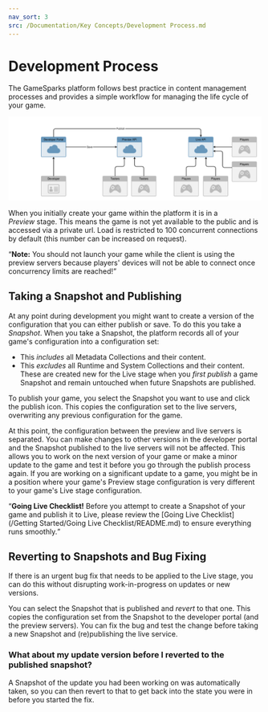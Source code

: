```yaml
---
nav_sort: 3
src: /Documentation/Key Concepts/Development Process.md
---
```


# Development Process

The GameSparks platform follows best practice in content management processes and provides a simple workflow for managing the life cycle of your game.

![](img/DevelopmentProcess/1.png)

When you initially create your game within the platform it is in a *Preview* stage. This means the game is not yet available to the public and is accessed via a private url. Load is restricted to 100 concurrent connections by default (this number can be increased on request).

<q>**Note:** You should not launch your game while the client is using the preview servers because players' devices will not be able to connect once concurrency limits are reached!</q>

## Taking a Snapshot and Publishing

At any point during development you might want to create a version of the configuration that you can either publish or save. To do this you take a *Snapshot*. When you take a Snapshot, the platform records all of your game's configuration into a configuration set:
* This *includes* all Metadata Collections and their content.
* This *excludes* all Runtime and System Collections and their content. These are created new for the Live stage when you *first publish* a game Snapshot and remain untouched when future Snapshots are published.

To publish your game, you select the Snapshot you want to use and click the publish icon. This copies the configuration set to the live servers, overwriting any previous configuration for the game.

At this point, the configuration between the preview and live servers is separated. You can make changes to other versions in the developer portal and the Snapshot published to the live servers will not be affected. This allows you to work on the next version of your game or make a minor update to the game and test it before you go through the publish process again. If you are working on a significant update to a game, you might be in a position where your game's Preview stage configuration is very different to your game's Live stage configuration.

<q>**Going Live Checklist!** Before you attempt to create a Snapshot of your game and publish it to Live, please review the [Going Live Checklist](/Getting Started/Going Live Checklist/README.md) to ensure everything runs smoothly.</q>

## Reverting to Snapshots and Bug Fixing

If there is an urgent bug fix that needs to be applied to the Live stage, you can do this without disrupting work-in-progress on updates or new versions.

You can select the Snapshot that is published and *revert* to that one. This copies the configuration set from the Snapshot to the developer portal (and the preview servers). You can fix the bug and test the change before taking a new Snapshot and (re)publishing the live service.

### What about my update version before I reverted to the published snapshot?

A Snapshot of the update you had been working on was automatically taken, so you can then revert to that to get back into the state you were in before you started the fix.
